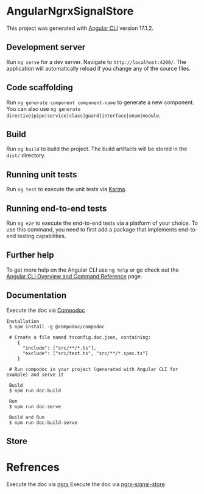 # AngularNgrxSignalStore

This project was generated with [Angular CLI](https://github.com/angular/angular-cli) version 17.1.2.

## Development server

Run `ng serve` for a dev server. Navigate to `http://localhost:4200/`. The application will automatically reload if you change any of the source files.

## Code scaffolding

Run `ng generate component component-name` to generate a new component. You can also use `ng generate directive|pipe|service|class|guard|interface|enum|module`.

## Build


Run `ng build` to build the project. The build artifacts will be stored in the `dist/` directory.

## Running unit tests

Run `ng test` to execute the unit tests via [Karma](https://karma-runner.github.io).

## Running end-to-end tests

Run `ng e2e` to execute the end-to-end tests via a platform of your choice. To use this command, you need to first add a package that implements end-to-end testing capabilities.

## Further help

To get more help on the Angular CLI use `ng help` or go check out the [Angular CLI Overview and Command Reference](https://angular.io/cli) page.

## Documentation

Execute the doc via [Compodoc](https://compodoc.app/)
```
Installation
 $ npm install -g @compodoc/compodoc

 # Create a file named tsconfig.doc.json, containing:
    {
      "include": ["src/**/*.ts"],
      "exclude": ["src/test.ts", "src/**/*.spec.ts"]
    }

 # Run compodoc in your project (generated with Angular CLI for example) and serve it

 Build
 $ npm run doc:build

 Run
 $ npm run doc:serve

 Build and Run
 $ npm run doc:build-serve
```

## Store
# Refrences
Execute the doc via [ngrx](https://ngrx.io/guide/signals/signal-store)
Execute the doc via [ngrx-signal-store](https://offering.solutions/blog/articles/2023/12/03/ngrx-signal-store-getting-started/)



